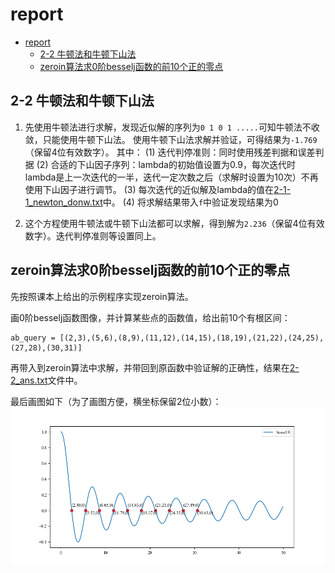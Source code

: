 # report

- [report](#report)
  - [2-2 牛顿法和牛顿下山法](#2-2-牛顿法和牛顿下山法)
  - [zeroin算法求0阶besselj函数的前10个正的零点](#zeroin算法求0阶besselj函数的前10个正的零点)

## 2-2 牛顿法和牛顿下山法

1. 先使用牛顿法进行求解，发现近似解的序列为`0 1 0 1 .....`可知牛顿法不收敛，只能使用牛顿下山法。
使用牛顿下山法求解并验证，可得结果为`-1.769`（保留4位有效数字）。
其中：
 (1) 迭代判停准则：同时使用残差判据和误差判据
 (2) 合适的下山因子序列：lambda的初始值设置为0.9，每次迭代时lambda是上一次迭代的一半，迭代一定次数之后（求解时设置为10次）不再使用下山因子进行调节。
 (3) 每次迭代的近似解及lambda的值在[2-1-1_newton_donw.txt](./data/2-1-1_newton_down.txt)中。
 (4) 将求解结果带入`f`中验证发现结果为0

2. 这个方程使用牛顿法或牛顿下山法都可以求解，得到解为`2.236`（保留4位有效数字）。迭代判停准则等设置同上。

## zeroin算法求0阶besselj函数的前10个正的零点

先按照课本上给出的示例程序实现zeroin算法。

画0阶besselj函数图像，并计算某些点的函数值，给出前10个有根区间：

```python3
ab_query = [(2,3),(5,6),(8,9),(11,12),(14,15),(18,19),(21,22),(24,25),(27,28),(30,31)]
```

再带入到zeroin算法中求解，并带回到原函数中验证解的正确性，结果在[2-2_ans.txt](data/2-2_ans.txt)文件中。

最后画图如下（为了画图方便，横坐标保留2位小数）：
![besselj.png](images/bessel.png)
